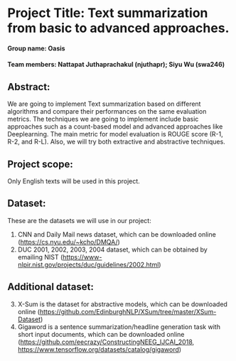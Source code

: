 # Project Title: Text summarization from basic to advanced approaches.

#### Group name: Oasis

#### Team members: Nattapat Juthaprachakul (njuthapr); Siyu Wu (swa246)

## Abstract:
We are going to implement Text summarization based on different algorithms and compare their performances on the same evaluation metrics. The techniques we are going to implement include basic approaches such as a count-based model and advanced approaches like Deeplearning. The main metric for model evaluation is ROUGE score (R-1, R-2, and R-L). Also, we will try both extractive and abstractive techniques.

## Project scope:
Only English texts will be used in this project.

## Dataset:
These are the datasets we will use in our project:
1. CNN and Daily Mail news dataset, which can be downloaded online (https://cs.nyu.edu/~kcho/DMQA/)
2. DUC 2001, 2002, 2003, 2004 dataset, which can be obtained by emailing NIST (https://www-nlpir.nist.gov/projects/duc/guidelines/2002.html)

## Additional dataset:
3. X-Sum is the dataset for abstractive models, which can be downloaded online (https://github.com/EdinburghNLP/XSum/tree/master/XSum-Dataset)
4. Gigaword is a sentence summarization/headline generation task with short input documents, which can be downloaded online (https://github.com/eecrazy/ConstructingNEEG_IJCAI_2018, https://www.tensorflow.org/datasets/catalog/gigaword)
